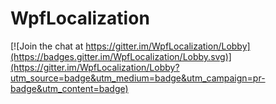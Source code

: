 # WpfLocalization

[![Join the chat at https://gitter.im/WpfLocalization/Lobby](https://badges.gitter.im/WpfLocalization/Lobby.svg)](https://gitter.im/WpfLocalization/Lobby?utm_source=badge&utm_medium=badge&utm_campaign=pr-badge&utm_content=badge)
